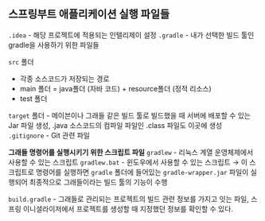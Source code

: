 ## 스프링부트 애플리케이션 실행 파일들

`.idea` - 해당 프로젝트에 적용되는 인텔리제이 설정
`.gradle` - 내가 선택한 빌드 툴인 gradle을 사용하기 위한 파일들 

`src` 폴더 
- 각종 소스코드가 저장되는 경로
- main 폴더 = java폴더 (자바 코드) + resource폴더 (정적 리소스)
- test 폴더

`target` 폴더 - 메이븐이나 그래들 같은 빌드 툴로 빌드했을 때 서버에 배포할 수 있는 Jar 파일 생성, .java 소스코드의 컴파일 파일인 .class 파일도 이곳에 생성
`.gitignore` - Git 관련 파일 

**그래들 명령어를 실행시키기 위한 스크립트 파일**
`gradlew` - 리눅스 계열 운영체제에서 사용할 수 있는 스크립트
`gradlew.bat` - 윈도우에서 사용할 수 있는 스크립트 → 이 스크립트로 명령어를 실행하면 `gradle` 폴더에 들어있는 `gradle-wrapper.jar` 파일이 실행되어 최종적으로 그래들이라는 빌드 툴의 기능이 수행

`build.gradle` - 그래들로 관리되는 프로젝트의 빌드 관련 정보를 가지고 잇는 파일, 스프링 이니셜라이저에서 프로젝트를 생성할 때 지정했던 정보를 확인할 수 있다. 
